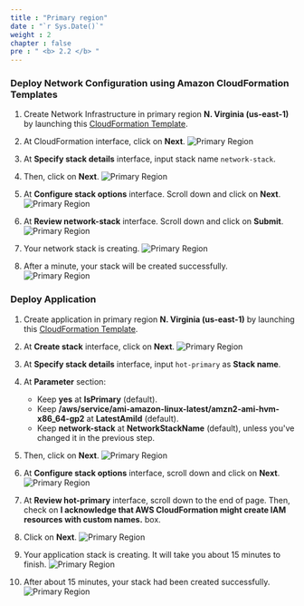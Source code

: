 ```yaml
---
title : "Primary region"
date : "`r Sys.Date()`"
weight : 2
chapter : false
pre : " <b> 2.2 </b> "
---
```


### Deploy Network Configuration using Amazon CloudFormation Templates
1. Create Network Infrastructure in primary region **N. Virginia (us-east-1)** by launching this [CloudFormation Template](https://us-east-1.console.aws.amazon.com/cloudformation/home?region=us-east-1#/stacks/create/template?stackName=network-stack&templateURL=https://ws-assets-prod-iad-r-iad-ed304a55c2ca1aee.s3.us-east-1.amazonaws.com/6b7a41c6-3cae-45f2-bf2c-72c64b55d920/NetworkStack.yaml).
2. At CloudFormation interface, click on **Next**.
![Primary Region](../../images/2.preparation/2.2.primaryregion/2.2.1primaryregion.png?width=90pc)

3. At **Specify stack details** interface, input stack name ```network-stack```.
4. Then, click on **Next**.
![Primary Region](../../images/2.preparation/2.2.primaryregion/2.2.2primaryregion.png?width=90pc)

5. At **Configure stack options** interface. Scroll down and click on **Next**.
![Primary Region](../../images/2.preparation/2.2.primaryregion/2.2.3primaryregion.png?width=90pc)


6. At **Review network-stack** interface. Scroll down and click on **Submit**.
![Primary Region](../../images/2.preparation/2.2.primaryregion/2.2.4primaryregion.png?width=90pc)

7. Your network stack is creating.
![Primary Region](../../images/2.preparation/2.2.primaryregion/2.2.5primaryregion.png?width=90pc)

8. After a minute, your stack will be created successfully.
![Primary Region](../../images/2.preparation/2.2.primaryregion/2.2.6primaryregion.png?width=90pc)

### Deploy Application
1. Create application in primary region **N. Virginia (us-east-1)** by launching this [CloudFormation Template](https://us-east-1.console.aws.amazon.com/cloudformation/home?region=us-east-1#/stacks/create/template?stackName=hot-primary&templateURL=https://ws-assets-prod-iad-r-iad-ed304a55c2ca1aee.s3.us-east-1.amazonaws.com/6b7a41c6-3cae-45f2-bf2c-72c64b55d920/HotStandby.yaml).
2. At **Create stack** interface, click on **Next**.
![Primary Region](../../images/2.preparation/2.2.primaryregion/2.2.7primaryregion.png?width=90pc)

3. At **Specify stack details** interface, input ```hot-primary``` as **Stack name**.
4. At **Parameter** section:
    + Keep **yes** at **IsPrimary** (default).
    + Keep **/aws/service/ami-amazon-linux-latest/amzn2-ami-hvm-x86_64-gp2** at **LatestAmiId** (default).
    + Keep **network-stack** at **NetworkStackName** (default), unless you've changed it in the previous step.
5. Then, click on **Next**.
![Primary Region](../../images/2.preparation/2.2.primaryregion/2.2.8primaryregion.png?width=90pc)

6. At **Configure stack options** interface, scroll down and click on **Next**.
![Primary Region](../../images/2.preparation/2.2.primaryregion/2.2.9primaryregion.png?width=90pc)

7. At **Review hot-primary** interface, scroll down to the end of page. Then, check on **I acknowledge that AWS CloudFormation might create IAM resources with custom names.** box.
8. Click on **Next**.
![Primary Region](../../images/2.preparation/2.2.primaryregion/2.2.10primaryregion.png?width=90pc)

9. Your application stack is creating. It will take you about 15 minutes to finish.
![Primary Region](../../images/2.preparation/2.2.primaryregion/2.2.11primaryregion.png?width=90pc)

10. After about 15 minutes, your stack had been created successfully.
![Primary Region](../../images/2.preparation/2.2.primaryregion/2.2.12primaryregion.png?width=90pc)
